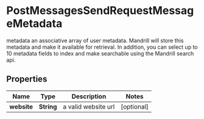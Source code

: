 

# PostMessagesSendRequestMessageMetadata

metadata an associative array of user metadata. Mandrill will store this metadata and make it available for retrieval. In addition, you can select up to 10 metadata fields to index and make searchable using the Mandrill search api.

## Properties

| Name | Type | Description | Notes |
|------------ | ------------- | ------------- | -------------|
|**website** | **String** | a valid website url |  [optional] |



